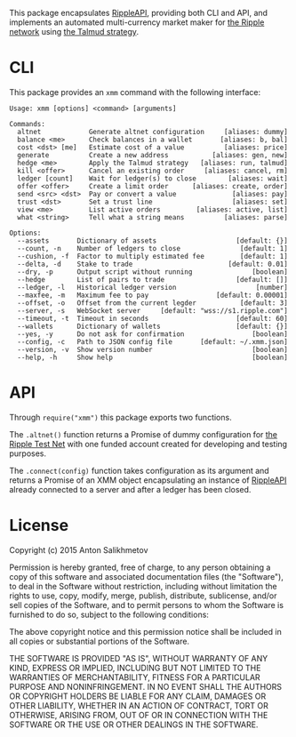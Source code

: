 This package encapsulates [RippleAPI][2], providing both CLI and API,
and implements an automated multi-currency market maker for
[the Ripple network][1] using [the Talmud strategy][4].

# CLI

This package provides an `xmm` command with the following interface:

```
Usage: xmm [options] <command> [arguments]

Commands:
  altnet            Generate altnet configuration     [aliases: dummy]
  balance <me>      Check balances in a wallet       [aliases: b, bal]
  cost <dst> [me]   Estimate cost of a value          [aliases: price]
  generate          Create a new address           [aliases: gen, new]
  hedge <me>        Apply the Talmud strategy   [aliases: run, talmud]
  kill <offer>      Cancel an existing order     [aliases: cancel, rm]
  ledger [count]    Wait for ledger(s) to close        [aliases: wait]
  offer <offer>     Create a limit order      [aliases: create, order]
  send <src> <dst>  Pay or convert a value              [aliases: pay]
  trust <dst>       Set a trust line                    [aliases: set]
  view <me>         List active orders         [aliases: active, list]
  what <string>     Tell what a string means          [aliases: parse]

Options:
  --assets       Dictionary of assets                    [default: {}]
  --count, -n    Number of ledgers to close               [default: 1]
  --cushion, -f  Factor to multiply estimated fee         [default: 1]
  --delta, -d    Stake to trade                        [default: 0.01]
  --dry, -p      Output script without running               [boolean]
  --hedge        List of pairs to trade                  [default: []]
  --ledger, -l   Historical ledger version                    [number]
  --maxfee, -m   Maximum fee to pay                 [default: 0.00001]
  --offset, -o   Offset from the current legder           [default: 3]
  --server, -s   WebSocket server     [default: "wss://s1.ripple.com"]
  --timeout, -t  Timeout in seconds                      [default: 60]
  --wallets      Dictionary of wallets                   [default: {}]
  --yes, -y      Do not ask for confirmation                 [boolean]
  --config, -c   Path to JSON config file       [default: ~/.xmm.json]
  --version, -v  Show version number                         [boolean]
  --help, -h     Show help                                   [boolean]

```

# API

Through `require("xmm")` this package exports two functions.

The `.altnet()` function returns a Promise of dummy configuration
for [the Ripple Test Net][3] with one funded account created for
developing and testing purposes.

The `.connect(config)` function takes configuration as its argument and
returns a Promise of an XMM object encapsulating an instance of [RippleAPI][2]
already connected to a server and after a ledger has been closed.

[1]: https://ripple.com/
[2]: https://ripple.com/build/rippleapi/
[3]: https://ripple.com/build/ripple-test-net/
[4]: https://github.com/codedot/xmm/wiki

# License

Copyright (c) 2015 Anton Salikhmetov

Permission is hereby granted, free of charge, to any person obtaining a copy
of this software and associated documentation files (the "Software"), to deal
in the Software without restriction, including without limitation the rights
to use, copy, modify, merge, publish, distribute, sublicense, and/or sell
copies of the Software, and to permit persons to whom the Software is
furnished to do so, subject to the following conditions:

The above copyright notice and this permission notice shall be included in
all copies or substantial portions of the Software.

THE SOFTWARE IS PROVIDED "AS IS", WITHOUT WARRANTY OF ANY KIND, EXPRESS OR
IMPLIED, INCLUDING BUT NOT LIMITED TO THE WARRANTIES OF MERCHANTABILITY,
FITNESS FOR A PARTICULAR PURPOSE AND NONINFRINGEMENT.  IN NO EVENT SHALL THE
AUTHORS OR COPYRIGHT HOLDERS BE LIABLE FOR ANY CLAIM, DAMAGES OR OTHER
LIABILITY, WHETHER IN AN ACTION OF CONTRACT, TORT OR OTHERWISE, ARISING FROM,
OUT OF OR IN CONNECTION WITH THE SOFTWARE OR THE USE OR OTHER DEALINGS IN
THE SOFTWARE.
